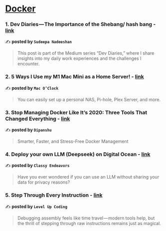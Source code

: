 
<h1><a href=https://medium.com/tag/docker/recommended target="_blank" rel="noopener noreferrer">Docker</a></h1>
<h3>1. Dev Diaries — The Importance of the Shebang/ hash bang - <a href="https://medium.com/@Sudeepa/dev-diaries-the-importance-of-the-shebang-hash-bang-628bbbaf5b5c" target="_blank" rel="noopener noreferrer">link</a></h3>

✍️ **posted by `Sudeepa Nadeeshan`**

<blockquote>This post is part of the Medium series “Dev Diaries,” where I share insights into my daily work experiences and the challenges I encounter.</blockquote>

<h3>2. 5 Ways I Use my M1 Mac Mini as a Home Server! - <a href="https://medium.com/macoclock/5-ways-i-use-my-m1-mac-mini-as-a-home-server-10e96f042180" target="_blank" rel="noopener noreferrer">link</a></h3>

✍️ **posted by `Mac O’Clock`**

<blockquote>You can easily set up a personal NAS, Pi-hole, Plex Server, and more.</blockquote>

<h3>3. Stop Managing Docker Like It’s 2020: Three Tools That Changed Everything - <a href="https://medium.com/@dipanshu10/stop-managing-docker-like-its-2020-three-tools-that-changed-everything-29b33b505593" target="_blank" rel="noopener noreferrer">link</a></h3>

✍️ **posted by `Dipanshu ‎`**

<blockquote>Smarter, Faster, and Stress-Free Docker Management</blockquote>

<h3>4. Deploy your own LLM (Deepseek) on Digital Ocean - <a href="https://medium.com/classy-endevours/deploy-your-own-llm-deepseek-on-digital-ocean-8af1f45e0c06" target="_blank" rel="noopener noreferrer">link</a></h3>

✍️ **posted by `Classy Endeavors`**

<blockquote>Have you ever wondered if you can use an LLM without sharing your data for privacy reasons?</blockquote>

<h3>5. Step Through Every Instruction - <a href="https://medium.com/gitconnected/step-through-every-instruction-89e83cdd49b6" target="_blank" rel="noopener noreferrer">link</a></h3>

✍️ **posted by `Level Up Coding`**

<blockquote>Debugging assembly feels like time travel — modern tools help, but the thrill of stepping through raw instructions remains just as magical.</blockquote>

